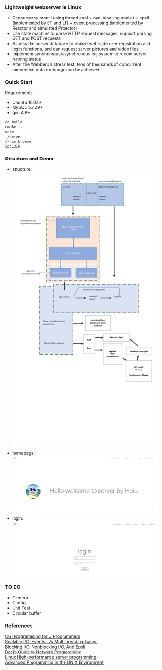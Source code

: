 ### **Lightweight webserver in Linux**
* Concurrency model using thread pool + non-blocking socket + epoll (implemented by ET and LT) + event processing (implemented by Reactor and simulated Proactor)
* Use state machine to parse HTTP request messages, support parsing GET and POST requests
* Access the server database to realize web-side user registration and login functions, and can request server pictures and video files
* Implement synchronous/asynchronous log system to record server running status
* After the Webbench stress test, tens of thousands of concurrent connection data exchange can be achieved

### **Quick Start**
Requirements:
* Ubuntu 16.04+
* MySQL 5.7.29+
* gcc 4.8+

```
cd build
cmake ..
make
./server
// in browser
ip:1316
```

### **Structure and Demo**
* structure:
![](./img/structure.jpg)
* homepage:
![](./img/homepage.JPG)

* login: 
![](./img/login.JPG)

### **TO DO** 
* Camera
* Config
* Unit Test
* Circular buffer

### **References** 

[CGI Programming for C Programmers](https://www.openroad.org/cgihelp/cgi.html)\
[Scalable I/O: Events- Vs Multithreading-based](https://thetechsolo.wordpress.com/2016/02/29/scalable-io-events-vs-multithreading-based/)\
[Blocking I/O, Nonblocking I/O, And Epoll](https://eklitzke.org/blocking-io-nonblocking-io-and-epoll)\
[Beej’s Guide to Network Programming](https://beej.us/guide/bgnet/)\
[Linux High-performance server programming](https://book.douban.com/subject/24722611/)\
[Advanced Programming in the UNIX Environment](chrome-extension://efaidnbmnnnibpcajpcglclefindmkaj/https://xesoa.com/wp-content/uploads/2014/04/APUE-3rd.pdf)
